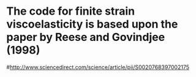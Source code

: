 # The code for finite strain viscoelasticity is based upon the paper by Reese and Govindjee (1998)
#http://www.sciencedirect.com/science/article/pii/S0020768397002175
